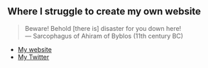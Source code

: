 ## Where I struggle to create my own website

> Beware! Behold [there is] disaster for you down here!  
> — Sarcophagus of Ahiram of Byblos (11th century BC)

* [My website](https://www.andreasmair.at)  
* [My Twitter](https://twitter.com/squareandroot)
